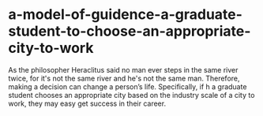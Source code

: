 # a-model-of-guidence-a-graduate-student-to-choose-an-appropriate-city-to-work
As the philosopher Heraclitus said no man ever steps in the same river twice, for it's  not the same river and he's not the same man. Therefore, making a decision can  change a person’s life. Specifically, if h a graduate student chooses an appropriate city  based on the industry scale of a city to work, they may easy get success in their career.
